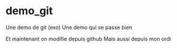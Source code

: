 # demo_git
Une demo de git (exo)
Une demo qui se passe bien

Et maintenant on modifie depuis github
Mais aussi depuis mon ordi
